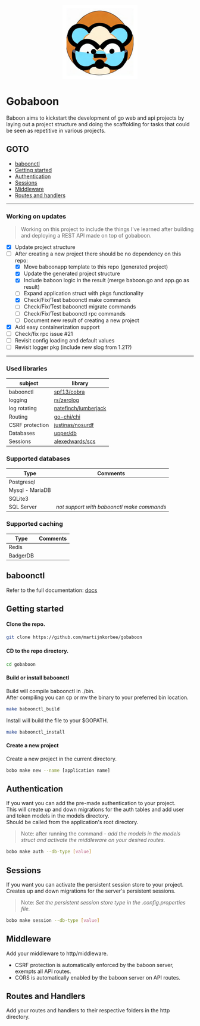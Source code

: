 <div align="center">
  <img src="app/public/static/images/gobaboon.jpg" width="200px" height="200px">
</div>

# Gobaboon
Baboon aims to kickstart the development of go web and api projects by laying out a project structure and doing the scaffolding for tasks that could be seen as repetitive in various projects.</p>

## GOTO
* [baboonctl](#baboonctl)
* [Getting started](#getting-started)
* [Authentication](#authentication)
* [Sessions](#sessions)
* [Middleware](#middleware)
* [Routes and handlers](#routes-and-handlers)

<hr>

### Working on updates
> Working on this project to include the things I've learned after building and deploying a REST API made on top of gobaboon.

- [x] Update project structure
- [ ] After creating a new project there should be no dependency on this repo:
    - [x] Move baboonapp template to this repo (generated project)
    - [x] Update the generated project structure
    - [x] Include baboon logic in the result (merge baboon.go and app.go as result)
    - [ ] Expand application struct with pkgs functionality
    - [x] Check/Fix/Test baboonctl make commands
    - [ ] Check/Fix/Test baboonctl migrate commands
    - [ ] Check/Fix/Test baboonctl rpc commands
    - [ ] Document new result of creating a new project
- [x] Add easy containerization support
- [ ] Check/fix rpc issue #21
- [ ] Revisit config loading and default values
- [ ] Revisit logger pkg (include new slog from 1.21?)

<hr>

### Used libraries
| subject         | library                                                         |
|-----------------|-----------------------------------------------------------------|
| baboonctl       | [spf13/cobra](https://github.com/spf13/cobra)                   |
| logging         | [rs/zerolog](https://github.com/rs/zerolog)                     |
| log rotating    | [natefinch/lumberjack](https://github.com/natefinch/lumberjack) |
| Routing         | [go-chi/chi](https://github.com/go-chi/chi)                     |
| CSRF protection | [justinas/nosurdf](https://github.com/justinas/nosurf)          |
| Databases       | [upper/db](https://github.com/upper/db)                         |
| Sessions        | [alexedwards/scs](https://github.com/alexedwards/scs)           |
   
### Supported databases
| Type            | Comments                                   |
|-----------------|--------------------------------------------|
| Postgresql      |                                            |
| Mysql - MariaDB |                                            |
| SQLite3         |                                            |
| SQL Server      | _not support with baboonctl make commands_ | 

### Supported caching
| Type     | Comments                                   |
|----------|--------------------------------------------|
| Redis    |                                            |
| BadgerDB |                                            |

## baboonctl
Refer to the full documentation: [docs](https://github.com/martijnkorbee/gobaboon/tree/master/tools/baboonctl)

## Getting started

#### Clone the repo.
```bash
git clone https://github.com/martijnkorbee/gobaboon
```

#### CD to the repo directory.
```bash
cd gobaboon
```

#### Build or install baboonctl
Build will compile baboonctl in ./bin.  
After compiling you can cp or mv the binary to your preferred bin location.
```bash
make baboonctl_build 
```

Install will build the file to your $GOPATH.
```bash
make baboonctl_install
```

#### Create a new project
Create a new project in the current directory.
```bash
bobo make new --name [application name]
```

## Authentication
If you want you can add the pre-made authentication to your project.  
This will create up and down migrations for the auth tables and add user and token models in the models directory.  
Should be called from the application's root directory.
> Note: after running the command - _add the models in the models struct and activate the middleware on your desired routes._

```bash
bobo make auth --db-type [value]
```

## Sessions
If you want you can activate the persistent session store to your project.  
Creates up and down migrations for the server's persistent sessions.
> Note: _Set the persistent session store type in the .config.properties file._

```bash
bobo make session --db-type [value]
```

## Middleware
Add your middleware to http/middleware.
* CSRF protection is automatically enforced by the baboon server, exempts all API routes.
* CORS is automatically enabled by the baboon server on API routes.

## Routes and Handlers
Add your routes and handlers to their respective folders in the http directory.
